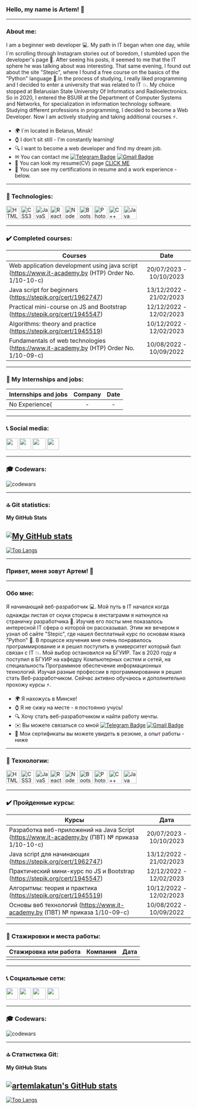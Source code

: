 ### Hello, my name is Artem! 👋
___
### About me:
I am a beginner web developer 💻. My path in IT began when one day, while I`m scrolling through Instagram stories out of boredom, I stumbled upon the developer's page 📱.
After seeing his posts, it seemed to me that the IT sphere he was talking about was interesting. That same evening, I found out about the site "Stepic", where I found 
a free course on the basics of the "Python" language 🐍.In the process of studying, I really liked programming and I decided to enter a university that was related to IT 💥.
My choice stopped at Belarusian State University Of Informatics and Radioelectronics. So in 2020, I entered the BSUIR at the Department of Computer Systems and Networks,
for specialization in information technology software. Studying different professions in programming, I decided to become a Web Developer. Now I am actively studying and taking additional courses ⚡.

* 🌍 I`m located in Belarus, Minsk!
* ⌚ I don't sit still - I'm constantly learning!
* 🔍 I want to become a web developer and find my dream job.
* ✉ You can contact me [![Telegram Badge](https://img.shields.io/badge/-ArtemLakatun-blue?style=flat&logo=Telegram&logoColor=white)](https://t.me/artem_lakatun) [![Gmail Badge](https://img.shields.io/badge/-Gmail-green?style=flat&logo=Gmail&logoColor=white)](mailto:alakatuni@mail.ru)
* 📁 You can look my resume(CV) page [CLICK ME](https://artemlakatun.github.io/cv_site_card/)
* 📰 You can see my certifications in resume and a work experience - below.
___
### 🔧 Technologies:
<p align="left">
<a href="https://developer.mozilla.org/en-US/docs/Glossary/HTML5" target="_blank" rel="noreferrer"><img src="https://raw.githubusercontent.com/danielcranney/readme-generator/main/public/icons/skills/html5-colored.svg" width="36" height="36" alt="HTML5"/></a>
<a href="https://www.w3.org/TR/CSS/#css" target="_blank" rel="noreferrer"><img src="https://raw.githubusercontent.com/danielcranney/readme-generator/main/public/icons/skills/css3-colored.svg" width="36" height="36" alt="CSS3"/></a>
<a href="https://developer.mozilla.org/en-US/docs/Web/JavaScript" target="_blank" rel="noreferrer"><img src="https://raw.githubusercontent.com/danielcranney/readme-generator/main/public/icons/skills/javascript-colored.svg" width="36" height="36" alt="JavaScript"/></a>
<a href="https://ru.legacy.reactjs.org/" target="_blank" rel="noreferrer"><img src="https://raw.githubusercontent.com/danielcranney/readme-generator/main/public/icons/skills/react.svg" width="36" height="36" alt="React"/></a>
<a href="https://nodejs.org/en/" target="_blank" rel="noreferrer"><img src="https://raw.githubusercontent.com/danielcranney/readme-generator/main/public/icons/skills/nodejs-colored.svg" width="36" height="36" alt="NodeJS"/></a>
<a href="https://getbootstrap.com/" target="_blank" rel="noreferrer"><img src="https://raw.githubusercontent.com/danielcranney/readme-generator/main/public/icons/skills/bootstrap-colored.svg" width="36" height="36" alt="Bootstrap"/></a>
<a href="https://www.adobe.com/uk/products/photoshop.html" target="_blank" rel="noreferrer"><img src="https://raw.githubusercontent.com/danielcranney/readme-generator/main/public/icons/skills/photoshop-colored.svg" width="36" height="36" alt="Photoshop"/></a>
<a href="https://docs.microsoft.com/en-us/cpp/?view=msvc-170" target="_blank" rel="noreferrer"><img src="https://raw.githubusercontent.com/danielcranney/readme-generator/main/public/icons/skills/cplusplus-colored.svg" width="36" height="36" alt="C++" /></a>
<a href="https://www.oracle.com/java/" target="_blank" rel="noreferrer"><img src="https://raw.githubusercontent.com/danielcranney/readme-generator/main/public/icons/skills/java-colored.svg" width="36" height="36" alt="Java" /></a>
</p>

___

### ✔️ Completed courses:
| Courses                                                                                             |          Date           |
|-----------------------------------------------------------------------------------------------------|:-----------------------:|
| Web application development using java script (https://www.it-academy.by (HTP) Order No. 1/10-10-c) | 20/07/2023 - 10/10/2023 |
| Java script for beginners (https://stepik.org/cert/1962747)                                         | 13/12/2022 - 21/02/2023 |
| Practical mini-course on JS and Bootstrap (https://stepik.org/cert/1945547)                         | 12/12/2022 - 12/02/2023 |
| Algorithms: theory and practice (https://stepik.org/cert/1945519)                                   | 10/12/2022 - 12/02/2023 |
| Fundamentals of web technologies (https://www.it-academy.by (HTP) Order No. 1/10-09-c)              | 10/08/2022 - 10/09/2022 |

---
### 🔨 My Internships and jobs:
| Internships and jobs | Company | Date |
|----------------------|:-------:|:----:|
| No Experience(       |    -    |  -   |

___
### 📞 Social media:
<p align="left"> <a href="https://discord.com/users/artem_lakatun#5058" target="_blank" rel="noreferrer"><img src="https://raw.githubusercontent.com/danielcranney/readme-generator/main/public/icons/socials/discord.svg" width="32" height="32" /></a> <a href="https://www.github.com/artemlakatun" target="_blank" rel="noreferrer">
<img src="https://raw.githubusercontent.com/danielcranney/readme-generator/main/public/icons/socials/github.svg" width="32" height="32" /></a> <a href="http://www.instagram.com/artem_lakatun" target="_blank" rel="noreferrer"><img src="https://raw.githubusercontent.com/danielcranney/readme-generator/main/public/icons/socials/instagram.svg"
width="36" height="32" /></a> <a href="https://www.linkedin.com/in/artemlakatun" target="_blank" rel="noreferrer"><img src="https://raw.githubusercontent.com/danielcranney/readme-generator/main/public/icons/socials/linkedin.svg" width="32" height="32"/></a> </p>

___
### 🎓 Codewars:
![codewars](https://www.codewars.com/users/artemlakatun/badges/large)
___
### 🔝 Git statistics:
<b>My GitHub Stats</b>

[![My GitHub stats](https://github-readme-stats.vercel.app/api?username=artemlakatun&show_icons=true&theme=dark)](https://github.com/anuraghazra/github-readme-stats)
---
[![Top Langs](https://github-readme-stats.vercel.app/api/top-langs/?username=artemlakatun&show_icons=true&theme=dark)](https://github.com/anuraghazra/github-readme-stats)


___

### Привет, меня зовут Артем! 👋
___

### Обо мне:
Я начинающий веб-разработчик 💻. Мой путь в IT начался когда однажды листая от скуки сторисы в инстаграмм я наткнулся на страничку разработчика 📱. Изучив его посты мне показалось интересной IT сфера о которой он рассказывал.
Этим же вечером я узнал об сайте "Stepic", где нашел бесплатный курс по основам языка "Python" 🐍. В процессе изучения мне очень понравилось программирование и я решил поступить в университет который был связан с IT 💥. Мой выбор
остановился на БГУИР. Так в 2020 году я поступил в БГУИР на кафедру Компьютерных систем и сетей, на специальность Программное обеспечение информационных технологий. Изучая разные профессии 
в программировании я решил стать Веб-разработчиком. Сейчас активно обучаюсь и дополнительно прохожу курсы ⚡.

* 🌍 Я нахожусь в Минске!
* ⌚ Я не сижу на месте - я постоянно учусь!
* 🔍 Хочу стать веб-разработчиком и найти работу мечты.
* ✉️ Вы можете связаться со мной [![Telegram Badge](https://img.shields.io/badge/-ArtemLakatun-blue?style=flat&logo=Telegram&logoColor=white)](https://t.me/artem_lakatun) [![Gmail Badge](https://img.shields.io/badge/-Gmail-green?style=flat&logo=Gmail&logoColor=white)](mailto:alakatuni@mail.ru)
* 📰 Мои сертификаты вы можете увидеть в резюме, а опыт работы - ниже 
___
### 🔧 Технологии:
<p align="left">
<a href="https://developer.mozilla.org/en-US/docs/Glossary/HTML5" target="_blank" rel="noreferrer"><img src="https://raw.githubusercontent.com/danielcranney/readme-generator/main/public/icons/skills/html5-colored.svg" width="36" height="36" alt="HTML5"/></a>
<a href="https://www.w3.org/TR/CSS/#css" target="_blank" rel="noreferrer"><img src="https://raw.githubusercontent.com/danielcranney/readme-generator/main/public/icons/skills/css3-colored.svg" width="36" height="36" alt="CSS3"/></a>
<a href="https://developer.mozilla.org/en-US/docs/Web/JavaScript" target="_blank" rel="noreferrer"><img src="https://raw.githubusercontent.com/danielcranney/readme-generator/main/public/icons/skills/javascript-colored.svg" width="36" height="36" alt="JavaScript"/></a>
<a href="https://ru.legacy.reactjs.org/" target="_blank" rel="noreferrer"><img src="https://raw.githubusercontent.com/danielcranney/readme-generator/main/public/icons/skills/react.svg" width="36" height="36" alt="React"/></a>
<a href="https://nodejs.org/en/" target="_blank" rel="noreferrer"><img src="https://raw.githubusercontent.com/danielcranney/readme-generator/main/public/icons/skills/nodejs-colored.svg" width="36" height="36" alt="NodeJS"/></a>
<a href="https://getbootstrap.com/" target="_blank" rel="noreferrer"><img src="https://raw.githubusercontent.com/danielcranney/readme-generator/main/public/icons/skills/bootstrap-colored.svg" width="36" height="36" alt="Bootstrap"/></a>
<a href="https://www.adobe.com/uk/products/photoshop.html" target="_blank" rel="noreferrer"><img src="https://raw.githubusercontent.com/danielcranney/readme-generator/main/public/icons/skills/photoshop-colored.svg" width="36" height="36" alt="Photoshop"/></a>
<a href="https://docs.microsoft.com/en-us/cpp/?view=msvc-170" target="_blank" rel="noreferrer"><img src="https://raw.githubusercontent.com/danielcranney/readme-generator/main/public/icons/skills/cplusplus-colored.svg" width="36" height="36" alt="C++" /></a>
<a href="https://www.oracle.com/java/" target="_blank" rel="noreferrer"><img src="https://raw.githubusercontent.com/danielcranney/readme-generator/main/public/icons/skills/java-colored.svg" width="36" height="36" alt="Java" /></a>
</p>

___
### ✔️ Пройденные курсы:
| Курсы                                                                                          |          Дата           |
|------------------------------------------------------------------------------------------------|:-----------------------:|
| Разработка веб-приложений на Java Script (https://www.it-academy.by (ПВТ) № приказа 1/10-10-c) | 20/07/2023 - 10/10/2023 |
| Java script для начинающих (https://stepik.org/cert/1962747)                                   | 13/12/2022 - 21/02/2023 |
| Практический мини-курс по JS и Bootstrap (https://stepik.org/cert/1945547)                     | 12/12/2022 - 12/02/2023 |
| Алгоритмы: теория и практика (https://stepik.org/cert/1945519)                                 | 10/12/2022 - 12/02/2023 |
| Основы веб технологий (https://www.it-academy.by (ПВТ) № приказа 1/10-09-c)                    | 10/08/2022 - 10/09/2022 |

---
### 🔨 Стажировки и места работы:
| Стажировка или работа | Компания |          Дата          |
|-----------------------|:--------:|:----------------------:|
|                       |          |                        |

___
### 📞 Социальные сети:
<p align="left"> <a href="https://discord.com/users/artem_lakatun#5058" target="_blank" rel="noreferrer"><img src="https://raw.githubusercontent.com/danielcranney/readme-generator/main/public/icons/socials/discord.svg" width="32" height="32" /></a> <a href="https://www.github.com/artemlakatun" target="_blank" rel="noreferrer">
<img src="https://raw.githubusercontent.com/danielcranney/readme-generator/main/public/icons/socials/github.svg" width="32" height="32" /></a> <a href="http://www.instagram.com/artem_lakatun" target="_blank" rel="noreferrer"><img src="https://raw.githubusercontent.com/danielcranney/readme-generator/main/public/icons/socials/instagram.svg"
width="36" height="32" /></a> <a href="https://www.linkedin.com/in/artemlakatun" target="_blank" rel="noreferrer"><img src="https://raw.githubusercontent.com/danielcranney/readme-generator/main/public/icons/socials/linkedin.svg" width="32" height="32"/></a> </p>

___
### 🎓 Codewars:
![codewars](https://www.codewars.com/users/artemlakatun/badges/large)
___
### 🔝 Статистика Git:
<b>My GitHub Stats</b>

<a href="http://www.github.com/artemlakatun"><img src="https://github-readme-stats.vercel.app/api?username=artemlakatun&show_icons=true,&hide=stars,&count_private=true,&theme=dark&text_color=ffffff&icon_color=0891b2&bg_color=1c1917&hide_border=true&show_icons=true" alt="artemlakatun's GitHub stats" /></a>
---
[![Top Langs](https://github-readme-stats.vercel.app/api/top-langs/?username=artemlakatun&theme=dark)](https://github.com/anuraghazra/github-readme-stats)